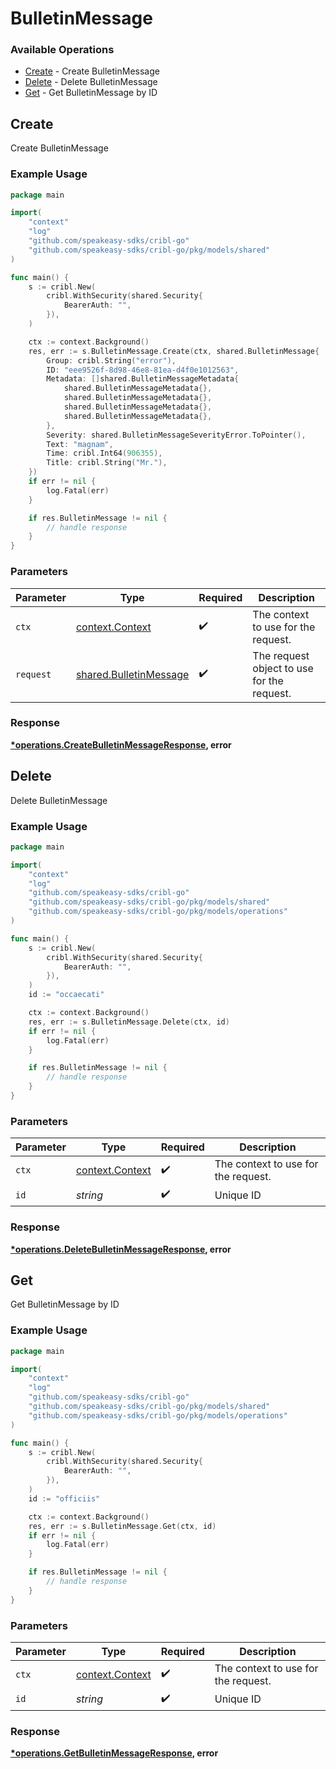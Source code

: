 # BulletinMessage

### Available Operations

* [Create](#create) - Create BulletinMessage
* [Delete](#delete) - Delete BulletinMessage
* [Get](#get) - Get BulletinMessage by ID

## Create

Create BulletinMessage

### Example Usage

```go
package main

import(
	"context"
	"log"
	"github.com/speakeasy-sdks/cribl-go"
	"github.com/speakeasy-sdks/cribl-go/pkg/models/shared"
)

func main() {
    s := cribl.New(
        cribl.WithSecurity(shared.Security{
            BearerAuth: "",
        }),
    )

    ctx := context.Background()
    res, err := s.BulletinMessage.Create(ctx, shared.BulletinMessage{
        Group: cribl.String("error"),
        ID: "eee9526f-8d98-46e8-81ea-d4f0e1012563",
        Metadata: []shared.BulletinMessageMetadata{
            shared.BulletinMessageMetadata{},
            shared.BulletinMessageMetadata{},
            shared.BulletinMessageMetadata{},
            shared.BulletinMessageMetadata{},
        },
        Severity: shared.BulletinMessageSeverityError.ToPointer(),
        Text: "magnam",
        Time: cribl.Int64(906355),
        Title: cribl.String("Mr."),
    })
    if err != nil {
        log.Fatal(err)
    }

    if res.BulletinMessage != nil {
        // handle response
    }
}
```

### Parameters

| Parameter                                                        | Type                                                             | Required                                                         | Description                                                      |
| ---------------------------------------------------------------- | ---------------------------------------------------------------- | ---------------------------------------------------------------- | ---------------------------------------------------------------- |
| `ctx`                                                            | [context.Context](https://pkg.go.dev/context#Context)            | :heavy_check_mark:                                               | The context to use for the request.                              |
| `request`                                                        | [shared.BulletinMessage](../../models/shared/bulletinmessage.md) | :heavy_check_mark:                                               | The request object to use for the request.                       |


### Response

**[*operations.CreateBulletinMessageResponse](../../models/operations/createbulletinmessageresponse.md), error**


## Delete

Delete BulletinMessage

### Example Usage

```go
package main

import(
	"context"
	"log"
	"github.com/speakeasy-sdks/cribl-go"
	"github.com/speakeasy-sdks/cribl-go/pkg/models/shared"
	"github.com/speakeasy-sdks/cribl-go/pkg/models/operations"
)

func main() {
    s := cribl.New(
        cribl.WithSecurity(shared.Security{
            BearerAuth: "",
        }),
    )
    id := "occaecati"

    ctx := context.Background()
    res, err := s.BulletinMessage.Delete(ctx, id)
    if err != nil {
        log.Fatal(err)
    }

    if res.BulletinMessage != nil {
        // handle response
    }
}
```

### Parameters

| Parameter                                             | Type                                                  | Required                                              | Description                                           |
| ----------------------------------------------------- | ----------------------------------------------------- | ----------------------------------------------------- | ----------------------------------------------------- |
| `ctx`                                                 | [context.Context](https://pkg.go.dev/context#Context) | :heavy_check_mark:                                    | The context to use for the request.                   |
| `id`                                                  | *string*                                              | :heavy_check_mark:                                    | Unique ID                                             |


### Response

**[*operations.DeleteBulletinMessageResponse](../../models/operations/deletebulletinmessageresponse.md), error**


## Get

Get BulletinMessage by ID

### Example Usage

```go
package main

import(
	"context"
	"log"
	"github.com/speakeasy-sdks/cribl-go"
	"github.com/speakeasy-sdks/cribl-go/pkg/models/shared"
	"github.com/speakeasy-sdks/cribl-go/pkg/models/operations"
)

func main() {
    s := cribl.New(
        cribl.WithSecurity(shared.Security{
            BearerAuth: "",
        }),
    )
    id := "officiis"

    ctx := context.Background()
    res, err := s.BulletinMessage.Get(ctx, id)
    if err != nil {
        log.Fatal(err)
    }

    if res.BulletinMessage != nil {
        // handle response
    }
}
```

### Parameters

| Parameter                                             | Type                                                  | Required                                              | Description                                           |
| ----------------------------------------------------- | ----------------------------------------------------- | ----------------------------------------------------- | ----------------------------------------------------- |
| `ctx`                                                 | [context.Context](https://pkg.go.dev/context#Context) | :heavy_check_mark:                                    | The context to use for the request.                   |
| `id`                                                  | *string*                                              | :heavy_check_mark:                                    | Unique ID                                             |


### Response

**[*operations.GetBulletinMessageResponse](../../models/operations/getbulletinmessageresponse.md), error**

